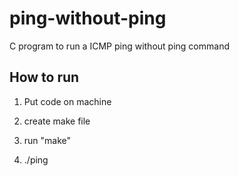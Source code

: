 # ping-without-ping
C program to run a ICMP ping without ping command 

## How to run 

1. Put code on machine

2. create make file

3. run "make"

4. ./ping <IP address> 
